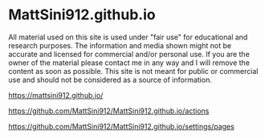 # MattSini912.github.io

All material used on this site is used under "fair use" for educational and research purposes. The information and media shown might not be accurate and licensed for commercial and/or personal use. If you are the owner of the material please contact me in any way and I will remove the content as soon as possible. This site is not meant for public or commercial use and should not be considered as a source of information.

https://mattsini912.github.io/

https://github.com/MattSini912/MattSini912.github.io/actions

https://github.com/MattSini912/MattSini912.github.io/settings/pages
